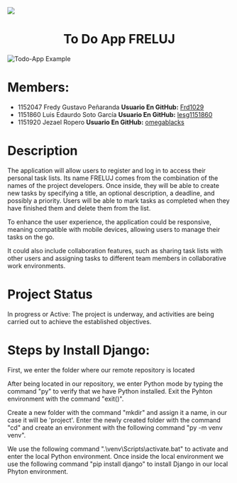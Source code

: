 <p align="left">
   <img src="https://img.shields.io/badge/STATUS-IN%20PROGRESS-green">
   </p>

<h1 align="center"> To Do App FRELUJ </h1>

![Todo-App Example](https://github.com/Frd1029/to_do_app/assets/75369255/5a5849fe-5170-4f8b-83c4-173622ca9b28)

# Members:

- 1152047 Fredy Gustavo Peñaranda 
    **Usuario En GitHub:** [Frd1029](https://github.com/Frd1029)
- 1151860 Luis Edaurdo Soto García 
    **Usuario En GitHub:** [lesg1151860](https://github.com/lesg1151860)
- 1151920 Jezael Ropero 
    **Usuario En GitHub:** [omegablacks](https://github.com/omegablacks)

# Description

The application will allow users to register and log in to access their personal task lists. Its name FRELUJ comes from the combination of the names of the project developers.
Once inside, they will be able to create new tasks by specifying a title, an optional description, a deadline, and possibly a priority.
Users will be able to mark tasks as completed when they have finished them and delete them from the list.

To enhance the user experience, the application could be responsive, meaning compatible with mobile devices, allowing users to manage their tasks on the go.

It could also include collaboration features, such as sharing task lists with other users and assigning tasks to different team members in collaborative work environments.

# Project Status

In progress or Active: The project is underway, and activities are being carried out to achieve the established objectives.

# Steps by Install Django:

First, we enter the folder where our remote repository is located

After being located in our repository, we enter Python mode by typing the command "py" to verify that we have Python installed. Exit the Pyhton environment with the command "exit()".

Create a new folder with the command "mkdir" and assign it a name, in our case it will be 'project'. Enter the newly created folder with the command "cd" and create an environment with the following command "py -m venv venv".

We use the following command ".\venv\Scripts\activate.bat" to activate and enter the local Python environment. Once inside the local environment we use the following command "pip install django" to install Django in our local Phyton environment.
